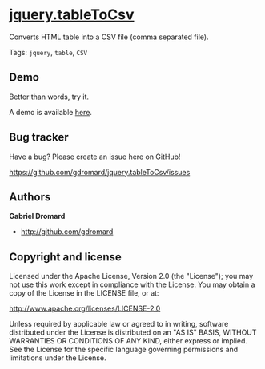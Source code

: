 [jquery.tableToCsv](http://gdromard.github.com/jquery.tableToCsv)
=====================

Converts HTML table into a CSV file (comma separated file).

Tags: 
`jquery`, `table`, `CSV`

Demo
----

Better than words, try it.

A demo is available [here](http://gdromard.github.com/jquery.tableToCsv/demo.html).


Bug tracker
-----------

Have a bug? Please create an issue here on GitHub!

https://github.com/gdromard/jquery.tableToCsv/issues


Authors
-------

**Gabriel Dromard**

+ http://github.com/gdromard



Copyright and license
---------------------

Licensed under the Apache License, Version 2.0 (the "License");
you may not use this work except in compliance with the License.
You may obtain a copy of the License in the LICENSE file, or at:

   http://www.apache.org/licenses/LICENSE-2.0

Unless required by applicable law or agreed to in writing, software
distributed under the License is distributed on an "AS IS" BASIS,
WITHOUT WARRANTIES OR CONDITIONS OF ANY KIND, either express or implied.
See the License for the specific language governing permissions and
limitations under the License.

